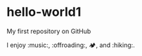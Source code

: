 # hello-world1

My first repository on GitHub

I enjoy :music:, :offroading:, :camping:, and :hiking:.
